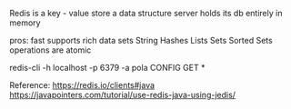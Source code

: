 Redis is a key - value store
a data structure server
holds its db entirely in memory


pros:
fast
supports rich data sets
    String
    Hashes
    Lists
    Sets
    Sorted Sets
operations are atomic


redis-cli -h localhost -p 6379 -a pola
CONFIG GET *


Reference:
https://redis.io/clients#java
https://javapointers.com/tutorial/use-redis-java-using-jedis/

